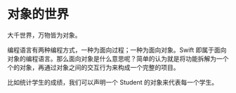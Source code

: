 # 对象的世界

大千世界，万物皆为对象。

编程语言有两种编程方式，一种为面向过程；一种为面向对象。Swift 即属于面向对象的编程语言。那么面向对象是什么意思呢？简单的认为就是将功能拆解为一个个的对象，再通过对象之间的交互行为来构成一个完整的项目。

比如统计学生的成绩，我们可以声明一个 Student 的对象来代表每一个学生。
